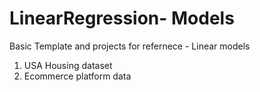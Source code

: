 # LinearRegression- Models

Basic Template and projects for refernece - Linear models

1) USA Housing dataset
2) Ecommerce platform data
